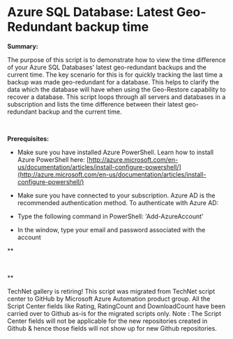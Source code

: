 ﻿Azure SQL Database: Latest Geo-Redundant backup time
====================================================

            

**Summary:**


The purpose of this script is to demonstrate how to view the time difference of your Azure SQL Databases' latest geo-redundant backups and the current time. The key scenario for this is for quickly tracking the last time a backup was made geo-redundant for
 a database. This helps to clarify the data which the database will have when using the Geo-Restore capability to recover a database. This script loops through all servers and databases in a subscription and lists the time difference between their latest geo-redundant
 backup and the current time. 


 


**Prerequisites:**


  *  Make sure you have installed Azure PowerShell. Learn how to install Azure PowerShell here:
[http://azure.microsoft.com/en-us/documentation/articles/install-configure-powershell/](http://azure.microsoft.com/en-us/documentation/articles/install-configure-powershell/)

  *  Make sure you have connected to your subscription. Azure AD is the recommended authentication method. To authenticate with Azure AD: 

  *  Type the following command in PowerShell: 'Add-AzureAccount' 
  *  In the window, type your email and password associated with the account



**

 

**




        
    
TechNet gallery is retiring! This script was migrated from TechNet script center to GitHub by Microsoft Azure Automation product group. All the Script Center fields like Rating, RatingCount and DownloadCount have been carried over to Github as-is for the migrated scripts only. Note : The Script Center fields will not be applicable for the new repositories created in Github & hence those fields will not show up for new Github repositories.
